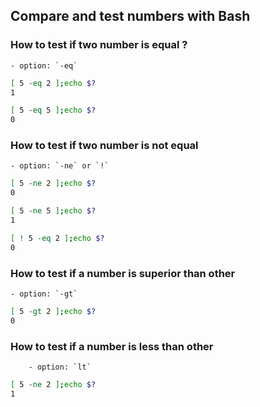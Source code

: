 ## Compare and test numbers with Bash

### How to test if two number is equal ?

	- option: `-eq`

```bash
[ 5 -eq 2 ];echo $?
1
```

```bash
[ 5 -eq 5 ];echo $?
0
```

### How to test if two number is not equal

	- option: `-ne` or `!`
```bash
[ 5 -ne 2 ];echo $?
0
```

```bash
[ 5 -ne 5 ];echo $?
1
```

```bash
[ ! 5 -eq 2 ];echo $? 
0
```


### How to test if a number is superior than other

	- option: `-gt`

```bash
[ 5 -gt 2 ];echo $?
0
```

### How to test if a number is less than other

        - option: `lt`

```bash
[ 5 -ne 2 ];echo $?
1
```




